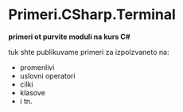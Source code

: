# Primeri.CSharp.Terminal
**primeri ot purvite moduli na kurs C#**


tuk shte publikuvame primeri za izpolzvaneto na:
* promenlivi
* uslovni operatori
* cilki
* klasove
* i tn.
